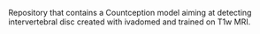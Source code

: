 Repository that contains a Countception model aiming at detecting intervertebral disc created with ivadomed and trained on T1w MRI. 
